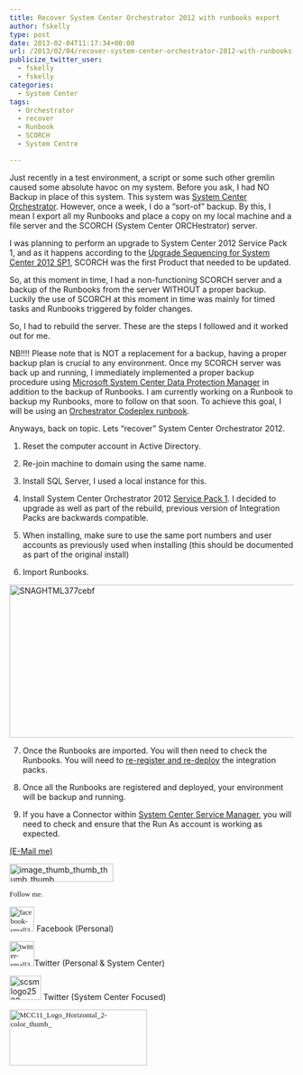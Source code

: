 ```yaml
---
title: Recover System Center Orchestrator 2012 with runbooks export
author: fskelly
type: post
date: 2013-02-04T11:17:34+00:00
url: /2013/02/04/recover-system-center-orchestrator-2012-with-runbooks-export/
publicize_twitter_user:
  - fskelly
  - fskelly
categories:
  - System Center
tags:
  - Orchestrator
  - recover
  - Runbook
  - SCORCH
  - System Centre

---
```

Just recently in a test environment, a script or some such other gremlin caused some absolute havoc on my system. Before you ask, I had NO Backup in place of this system. This system was [System Center Orchestrator][1]. However, once a week, I do a “sort-of” backup. By this, I mean I export all my Runbooks and place a copy on my local machine and a file server and the SCORCH (System Center ORCHestrator) server.

I was planning to perform an upgrade to System Center 2012 Service Pack 1, and as it happens according to the [Upgrade Sequencing for System Center 2012 SP1][2], SCORCH was the first Product that needed to be updated.

So, at this moment in time, I had a non-functioning SCORCH server and a backup of the Runbooks from the server WITHOUT a proper backup. Luckily the use of SCORCH at this moment in time was mainly for timed tasks and Runbooks triggered by folder changes. 

So, I had to rebuild the server. These are the steps I followed and it worked out for me.

NB!!!! Please note that is NOT a replacement for a backup, having a proper backup plan is crucial to any environment. Once my SCORCH server was back up and running, I immediately implemented a proper backup procedure using [Microsoft System Center Data Protection Manager][3] in addition to the backup of Runbooks. I am currently working on a Runbook to backup my Runbooks, more to follow on that soon. To achieve this goal, I will be using an [Orchestrator Codeplex runbook][4].

Anyways, back on topic. Lets “recover” System Center Orchestrator 2012.

1. Reset the computer account in Active Directory.

2. Re-join machine to domain using the same name.

3. Install SQL Server, I used a local instance for this.

4. Install System Center Orchestrator 2012 [Service Pack 1][5]. I decided to upgrade as well as part of the rebuild, previous version of Integration Packs are backwards compatible.

5. When installing, make sure to use the same port numbers and user accounts as previously used when installing (this should be documented as part of the original install)

6. Import Runbooks.

[<img loading="lazy" title="SNAGHTML377cebf" style="background-image:none;padding-top:0;padding-left:0;display:inline;padding-right:0;border-width:0;" border="0" alt="SNAGHTML377cebf" src="http://fskelly.files.wordpress.com/2013/02/snaghtml377cebf_thumb.png" width="512" height="271" />][6]

7. Once the Runbooks are imported. You will then need to check the Runbooks. You will need to [re-register and re-deploy][7] the integration packs.

8. Once all the Runbooks are registered and deployed, your environment will be backup and running. 

9. If you have a Connector within [System Center Service Manager][8], you will need to check and ensure that the Run As account is working as expected.

[(E-Mail me)][9]

[<img loading="lazy" title="image_thumb_thumb_thumb_thumb" style="background-image:none;padding-top:0;padding-left:0;margin:0;display:inline;padding-right:0;border-width:0;" border="0" alt="image_thumb_thumb_thumb_thumb" src="http://fskelly.files.wordpress.com/2013/02/image_thumb_thumb_thumb_thumb_thumb.png" width="184" height="32" />][10]

<span style="font-size:small;font-family:calibri;">Follow me.</span>

[<span style="font-size:small;font-family:calibri;"><img loading="lazy" title="facebook-small322252222" style="background-image:none;padding-top:0;padding-left:0;margin:0;display:inline;padding-right:0;border-width:0;" border="0" alt="facebook-small322252222" src="http://fskelly.files.wordpress.com/2012/06/facebook-small322252222.jpg" width="44" height="44" /></span>][11] Facebook (Personal)

[<span style="font-size:small;font-family:calibri;"><img loading="lazy" title="twitter-small322252222" style="background-image:none;padding-top:0;padding-left:0;display:inline;padding-right:0;border-width:0;" border="0" alt="twitter-small322252222" src="http://fskelly.files.wordpress.com/2012/06/twitter-small322252222.jpg" width="44" height="44" /></span>][12]Twitter (Personal & System Center)

[<img loading="lazy" title="scsmlogo2523" style="background-image:none;padding-top:0;padding-left:0;display:inline;padding-right:0;border-width:0;" border="0" alt="scsmlogo2523" src="http://fskelly.files.wordpress.com/2013/02/scsmlogo2523.jpg" width="56" height="43" />][13] Twitter (System Center Focused)

<span style="font-size:small;font-family:calibri;"><a href="http://fskelly.files.wordpress.com/2012/06/mcc11_logo_horizontal_2-color_thumb_1.jpg"><img loading="lazy" title="MCC11_Logo_Horizontal_2-color_thumb_" style="background-image:none;padding-top:0;padding-left:0;display:inline;padding-right:0;border-width:0;" border="0" alt="MCC11_Logo_Horizontal_2-color_thumb_" src="http://fskelly.files.wordpress.com/2012/06/mcc11_logo_horizontal_2-color_thumb__thumb1.jpg" width="244" height="99" /></a></span>

 [1]: http://technet.microsoft.com/en-us/library/hh237242.aspx
 [2]: http://technet.microsoft.com/en-us/library/jj628203.aspx
 [3]: http://technet.microsoft.com/en-us/library/hh758173.aspx
 [4]: http://scorch.codeplex.com/releases/view/92311
 [5]: http://blogs.msdn.com/b/mhpta/archive/2013/01/18/sc.aspx
 [6]: http://fskelly.files.wordpress.com/2013/02/snaghtml377cebf.png
 [7]: http://technet.microsoft.com/en-us/library/hh420346.aspx
 [8]: http://technet.microsoft.com/en-us/systemcenter/hh315836.aspx
 [9]: mailto:systemcenterguyza@live.com
 [10]: http://fskelly.files.wordpress.com/2013/02/image_thumb_thumb_thumb_thumb.png
 [11]: http://www.facebook.com/fletcher.kelly
 [12]: http://twitter.com/#!/fskelly
 [13]: http://twitter.com/syscenterguyza